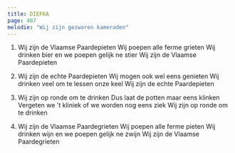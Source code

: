 ```yaml
---
title: DIEFKA
page: 487
melodie: "Wij zijn gezworen kameraden"
---  
```


1. Wij zijn de Vlaamse Paardepieten
Wij poepen alle ferme grieten
Wij drinken bier en we poepen gelijk ne stier
Wij zijn de Vlaamse Paardepieten


2. Wij zijn de echte Paardepieten
Wij mogen ook wel eens genieten
Wij drinken veel om te lessen onze keel
Wij zijn de echte Paardepieten


3. Wij zijn op ronde om te drinken
Dus laat de potten maar eens klinken
Vergeten we 't kliniek of we worden nog eens ziek
Wij zijn op ronde om te drinken


4. Wij zijn de Vlaamse Paardegrieten
Wij poepen alle ferme pieten
Wij drinken wijn en we poepen gelijk ne zwijn
Wij zijn de Vlaamse Paardegrieten  